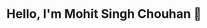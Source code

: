 # Hello, I'm Mohit Singh Chouhan 👋
<!--
**fivecube/fivecube** is a ✨ _special_ ✨ repository because its `README.md` (this file) appears on your GitHub profile.

- 🔭 I’m currently working as Salesforce Developer at Apperfect Corp.
- 🌱 I’m currently learning **Java** and **Salesforce Development**
- ⚙️ Mastering: `.py`,`.sql`
- 👯 I’m looking to collaborate on **Open Source** projects.


![HTML](https://img.shields.io/badge/HTML-Intermediate-orange)
![CSS](https://img.shields.io/badge/CSS-Intermediate-red)
![JavaScript](https://img.shields.io/badge/Javascript-Intermediate-yellow)
![Python](https://img.shields.io/badge/Python-Expert-brightgreen)
![Java](https://img.shields.io/badge/Java-Beginner-orange)

### 📬 Get in Touch

- StackOverflow: [https://stackoverflow.com/users/9753172/5cube][stackoverflow]
- GitHub: [https://github.com/fivecube][github]
- LinkedIn: [https://www.linkedin.com/in/5cube/]
- E-mail: mohitchouhan1947@gmail.com

### 📚 Looking for my Resume? E-Mail me!

[![Mohit's github stats](https://github-readme-stats.vercel.app/api?username=fivecube)](https://github.com/fivecube/github-readme-stats))
[stackoverflow]: https://stackoverflow.com/users/9753172/5cube
[github]: https://github.com/fivecube
